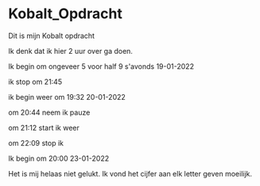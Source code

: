 # Kobalt_Opdracht

Dit is mijn Kobalt opdracht

Ik denk dat ik hier 2 uur over ga doen.

Ik begin om ongeveer 5 voor half 9 s'avonds 19-01-2022

ik stop om 21:45

ik begin weer om 19:32 20-01-2022

om 20:44 neem ik pauze 

om 21:12 start ik weer

om 22:09 stop ik
 
Ik begin om 20:00 23-01-2022


Het is mij helaas niet gelukt. Ik vond het cijfer aan elk letter geven moeilijk. 
